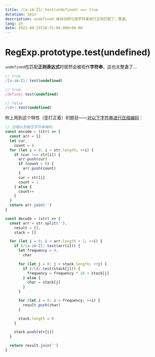 ```yaml
---
title: /[a-zA-Z]/.test(undefined) === true
duration: 1min
description: undefined 被自动转化成字符串进行正则匹配了，整蛊。
lang: zh
date: 2022-09-25T18:31:00.000+08:00
---
```


# RegExp.prototype.test(undefined)

`undefined`在匹配**正则表达式**时居然会被视作**字符串**，这也太整蛊了...

```js
// true
/[a-zA-Z]/.test(undefined)

// true
/define/.test(undefined)

// false
/\d+/.test(undefined)
```

附上用到这个特性（歪打正着）的题目——[对以下字符串进行压缩编码](https://q.shanyue.tech/fe/code/419.html)：

```js
// 压缩以及解压字符串编码
const encode = (str) => {
  const arr = []
  let cur,
    count = 0
  for (let i = 0; i < str.length; ++i) {
    if (cur !== str[i]) {
      arr.push(cur)
      if (count > 0) {
        arr.push(count)
      }
      cur = str[i]
      count = 1
    } else {
      count++
    }
  }
  return arr.join('')
}

const decode = (str) => {
  const arr = str.split(''),
    result = [],
    stack = []

  for (let i = 0; i < arr.length + 1; ++i) {
    if (/[a-zA-Z]/.test(arr[i])) {
      let frequency = 0,
        char

      for (let j = 0; j < stack.length; ++j) {
        if (/\d/.test(stack[j])) {
          frequency = frequency * 10 + stack[j]
        } else {
          char = stack[j]
        }
      }

      for (let i = 0; i < frequency; ++i) {
        result.push(char)
      }

      stack.length = 0
    }

    stack.push(str[i])
  }

  return result.join('')
}
```
